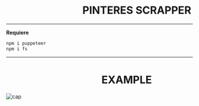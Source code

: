 # ㅤㅤㅤㅤㅤㅤㅤㅤ**PINTERES SCRAPPER**
------------
**Requiere**
```bash
npm i puppeteer
npm i fs
```
------------
# ㅤㅤㅤㅤㅤㅤㅤㅤㅤㅤ**EXAMPLE**

![cap](https://github.com/user-attachments/assets/c3e28dfc-a453-4587-911e-03bd847377b2)
